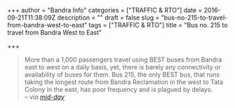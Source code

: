 +++
author = "Bandra Info"
categories = ["TRAFFIC &amp; RTO"]
date = 2016-09-21T11:38:09Z
description = ""
draft = false
slug = "bus-no-215-to-travel-from-bandra-west-to-east"
tags = ["TRAFFIC &amp; RTO"]
title = "Bus no. 215 to travel from Bandra West to East"

+++


<p dir="auto">
<blockquote><p>More than a 1,000 passengers travel using BEST buses from Bandra east to west on a daily basis, yet, there is barely any connectivity or availability of buses for them. Bus 215, the only BEST bus, that runs taking the longest route from Bandra Reclamation in the west to Tata Colony in the east, has poor frequency and is plagued by delays.<br /><cite> &#8211; via <a href="https://www.mid-day.com/articles/mumbai-bandra-east-west-bus-no-215-best-longest-route-poor-frequency-delays/17626194">mid-day</a></cite></p></blockquote>



